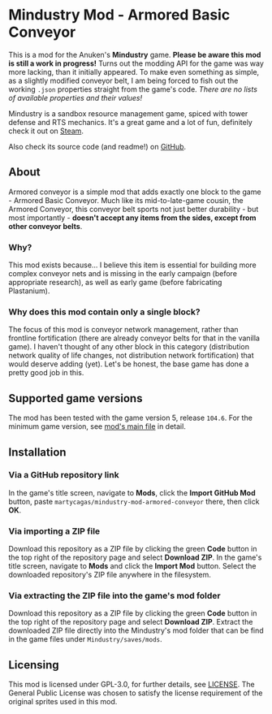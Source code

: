 # Mindustry Mod - Armored Basic Conveyor

This is a mod for the Anuken's **Mindustry** game. **Please be aware this mod is still a work in progress!** Turns out the modding API for the game was way more lacking, than it initially appeared. To make even something as simple, as a slightly modified conveyor belt, I am being forced to fish out the working `.json` properties straight from the game's code. *There are no lists of available properties and their values!*

Mindustry is a sandbox resource management game, spiced with tower defense and RTS mechanics. It's a great game and a lot of fun, definitely check it out on [Steam](https://store.steampowered.com/app/1127400/Mindustry/).

Also check its source code (and readme!) on [GitHub](https://github.com/Anuken/Mindustry).

## About

Armored conveyor is a simple mod that adds exactly one block to the game - Armored Basic Conveyor. Much like its mid-to-late-game cousin, the Armored Conveyor, this conveyor belt sports not just better durability - but most importantly - **doesn't accept any items from the sides, except from other conveyor belts**.

### Why?

This mod exists because... I believe this item is essential for building more complex conveyor nets and is missing in the early campaign (before appropriate research), as well as early game (before fabricating Plastanium).

### Why does this mod contain only a single block?

The focus of this mod is conveyor network management, rather than frontline fortification (there are already conveyor belts for that in the vanilla game). I haven't thought of any other block in this category (distribution network quality of life changes, not distribution network fortification) that would deserve adding (yet). Let's be honest, the base game has done a pretty good job in this.

## Supported game versions

The mod has been tested with the game version 5, release `104.6`. For the minimum game version, see [mod's main file](mod.json) in detail.

## Installation

### Via a GitHub repository link

In the game's title screen, navigate to **Mods**, click the **Import GitHub Mod** button, paste `martycagas/mindustry-mod-armored-conveyor` there, then click **OK**.

### Via importing a ZIP file

Download this repository as a ZIP file by clicking the green **Code** button in the top right of the repository page and select **Download ZIP**. In the game's title screen, navigate to **Mods** and click the **Import Mod** button. Select the downloaded repository's ZIP file anywhere in the filesystem.

### Via extracting the ZIP file into the game's mod folder

Download this repository as a ZIP file by clicking the green **Code** button in the top right of the repository page and select **Download ZIP**. Extract the downloaded ZIP file directly into the Mindustry's mod folder that can be find in the game files under `Mindustry/saves/mods`.

## Licensing

This mod is licensed under GPL-3.0, for further details, see [LICENSE](LICENSE). The General Public License was chosen to satisfy the license requirement of the original sprites used in this mod.
